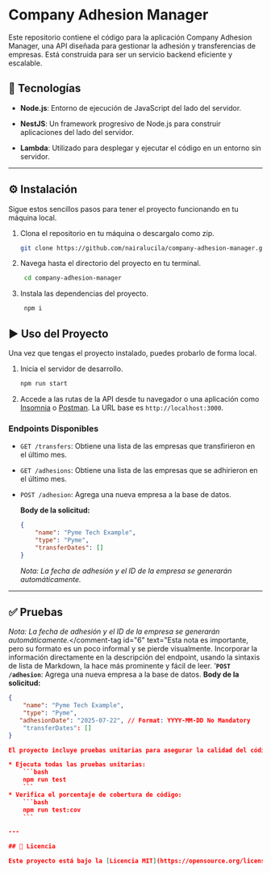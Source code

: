 # Company Adhesion Manager
Este repositorio contiene el código para la aplicación Company Adhesion Manager, una API diseñada para gestionar la adhesión y transferencias de empresas. Está construida para ser un servicio backend eficiente y escalable.

## 🚀 Tecnologías

* **Node.js**: Entorno de ejecución de JavaScript del lado del servidor.

* **NestJS**: Un framework progresivo de Node.js para construir aplicaciones del lado del servidor.

* **Lambda**: Utilizado para desplegar y ejecutar el código en un entorno sin servidor.

---

## ⚙️ Instalación

Sigue estos sencillos pasos para tener el proyecto funcionando en tu máquina local.

1. Clona el repositorio en tu máquina o descargalo como zip.

   ```bash
   git clone https://github.com/nairalucila/company-adhesion-manager.git

2. Navega hasta el directorio del proyecto en tu terminal.

   ```bash
	cd company-adhesion-manager

3. Instala las dependencias del proyecto.

   ```bash
	npm i

## ▶️ Uso del Proyecto

Una vez que tengas el proyecto instalado, puedes probarlo de forma local.

1.  Inicia el servidor de desarrollo.
    ```bash
    npm run start
    ```

2.  Accede a las rutas de la API desde tu navegador o una aplicación como [Insomnia](https://insomnia.rest/) o [Postman](https://www.postman.com/). La URL base es `http://localhost:3000`.

### Endpoints Disponibles

* `GET /transfers`: Obtiene una lista de las empresas que transfirieron en el último mes.
* `GET /adhesions`: Obtiene una lista de las empresas que se adhirieron en el último mes.
* `POST /adhesion`: Agrega una nueva empresa a la base de datos.

  **Body de la solicitud:**
    ```json
    {
    	"name": "Pyme Tech Example",
    	"type": "Pyme",
    	"transferDates": []
    }
    ```
    *Nota: La fecha de adhesión y el ID de la empresa se generarán automáticamente.*

---

## ✅ Pruebas
<comment-tag id="6">*Nota: La fecha de adhesión y el ID de la empresa se generarán automáticamente.*</comment-tag id="6" text="Esta nota es importante, pero su formato es un poco informal y se pierde visualmente. Incorporar la información directamente en la descripción del endpoint, usando la sintaxis de lista de Markdown, la hace más prominente y fácil de leer.
'**`POST /adhesion`**: Agrega una nueva empresa a la base de datos.
**Body de la solicitud:**
```json
{
	"name": "Pyme Tech Example",
	"type": "Pyme",
   "adhesionDate": "2025-07-22", // Format: YYYY-MM-DD No Mandatory
	"transferDates": []
}

El proyecto incluye pruebas unitarias para asegurar la calidad del código.

* Ejecuta todas las pruebas unitarias:
    ```bash
    npm run test
    ```
* Verifica el porcentaje de cobertura de código:
    ```bash
    npm run test:cov
    ```

---

## 📄 Licencia

Este proyecto está bajo la [Licencia MIT](https://opensource.org/licenses/MIT).
